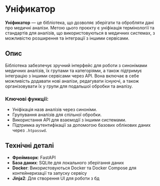 # Уніфикатор

**Уніфикатор** — це бібліотека, що дозволяє зберігати та обробляти дані про медичні аналізи. Метою цього проєкту є уніфікація термінології та стандартів для аналізів, що використовуються в медичних системах, з можливістю розширення та інтеграції з іншими сервісами.

## Опис

Бібліотека забезпечує зручний інтерфейс для роботи з синонімами медичних аналізів, їх групами та категоріями, а також підтримує інтеграцію з іншими сервісами через API. Вона включає в себе можливість додавати нові аналізи, редагувати існуючі, а також організовувати їх у групи для подальшої обробки та аналізу.

### Ключові функції:
- Уніфікація назв аналізів через синоніми.
- Групування аналізів для спільної обробки.
- Використання API для взаємодії з іншими системами.
- Підтримка аутентифікації за допомогою базових облікових даних через `.htpasswd`.

## Технічні деталі

- **Фреймворк**: FastAPI
- **База даних**: SQLite для локального зберігання даних
- **Docker**: Використовуються Docker та Docker Compose для контейнеризації та запуску сервісу
- **Jinja2**: Для створення UI для роботи з бд